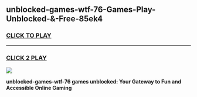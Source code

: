 
## unblocked-games-wtf-76-Games-Play-Unblocked-&-Free-85ek4
<h3>
<a href="https://premium76.site?title=unblocked-games-wtf-76&ref=24A">CLICK TO PLAY</a></h3>
<hr>

<h3>
<a href="https://premium76.site?title=unblocked-games-wtf-76&ref=24A">CLICK 2 PLAY</a>
  
</h3>

<a href="https://premium76.site?title=unblocked-games-wtf-76&ref=24A"><img src="https://clearcache.store/games.png"></a>


**unblocked-games-wtf-76 games unblocked: Your Gateway to Fun and Accessible Online Gaming**
